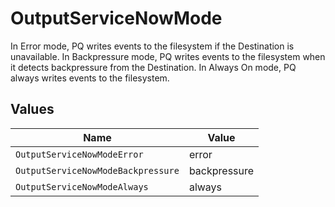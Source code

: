 # OutputServiceNowMode

In Error mode, PQ writes events to the filesystem if the Destination is unavailable. In Backpressure mode, PQ writes events to the filesystem when it detects backpressure from the Destination. In Always On mode, PQ always writes events to the filesystem.


## Values

| Name                               | Value                              |
| ---------------------------------- | ---------------------------------- |
| `OutputServiceNowModeError`        | error                              |
| `OutputServiceNowModeBackpressure` | backpressure                       |
| `OutputServiceNowModeAlways`       | always                             |
